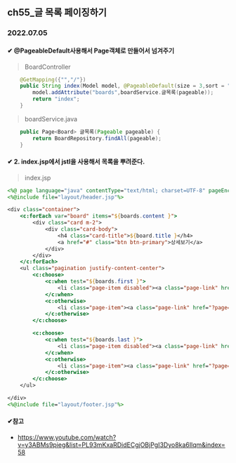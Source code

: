 ## ch55_글 목록 페이징하기
### 2022.07.05

#### ✔ @PageableDefault사용해서 Page객체로 만들어서 넘겨주기
> BoardController
```java
	@GetMapping({"","/"})
	public String index(Model model, @PageableDefault(size = 3,sort = "id",direction = org.springframework.data.domain.Sort.Direction.DESC) Pageable pageable) { 
		model.addAttribute("boards",boardService.글목록(pageable));
		return "index";
	}
```
> boardService.java
```java
	public Page<Board> 글목록(Pageable pageable) {
		return BoardRepository.findAll(pageable);
	}
```

#### ✔ 2. index.jsp에서 jstl을 사용해서 목록을 뿌려준다.
> index.jsp
```jsp
<%@ page language="java" contentType="text/html; charset=UTF-8" pageEncoding="UTF-8"%>
<%@include file="layout/header.jsp"%>

<div class="container">
	<c:forEach var="board" items="${boards.content }">
		<div class="card m-2">
			<div class="card-body">
				<h4 class="card-title">${board.title }</h4>
				<a href="#" class="btn btn-primary">상세보기</a>
			</div>
		</div>
	</c:forEach>
	<ul class="pagination justify-content-center">
		<c:choose>
			<c:when test="${boards.first }">
				<li class="page-item disabled"><a class="page-link" href="?page=${boards.number-1 }">Previous</a></li>
			</c:when>
			<c:otherwise>
				<li class="page-item"><a class="page-link" href="?page=${boards.number-1 }">Previous</a></li>
			</c:otherwise>
		</c:choose>

		<c:choose>
			<c:when test="${boards.last }">
				<li class="page-item disabled"><a class="page-link" href="?page=${boards.number+1 }">Next</a></li>
			</c:when>
			<c:otherwise>
				<li class="page-item"><a class="page-link" href="?page=${boards.number+1 }">Next</a></li>
			</c:otherwise>
		</c:choose>
	</ul>

</div>
<%@include file="layout/footer.jsp"%>
```

#### ✔참고
- https://www.youtube.com/watch?v=y3ABMs9pieg&list=PL93mKxaRDidECgjOBjPgI3Dyo8ka6Ilqm&index=58
